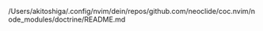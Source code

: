 /Users/akitoshiga/.config/nvim/dein/repos/github.com/neoclide/coc.nvim/node_modules/doctrine/README.md